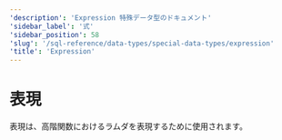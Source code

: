 ```yaml
---
'description': 'Expression 特殊データ型のドキュメント'
'sidebar_label': '式'
'sidebar_position': 58
'slug': '/sql-reference/data-types/special-data-types/expression'
'title': 'Expression'
---
```





# 表現

表現は、高階関数におけるラムダを表現するために使用されます。
